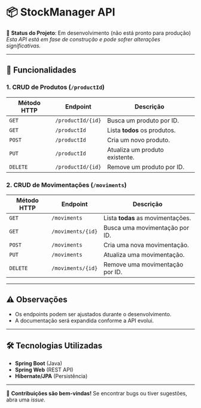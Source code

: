 # 📦 StockManager API  

🚧 **Status do Projeto**: Em desenvolvimento (não está pronto para produção)  
*Esta API está em fase de construção e pode sofrer alterações significativas.*  

---

## 🔄 Funcionalidades  

### **1. CRUD de Produtos** (`/productId`)  
| Método HTTP | Endpoint             | Descrição                          |  
|-------------|----------------------|------------------------------------|  
| `GET`       | `/productId/{id}`      | Busca um produto por ID.           |  
| `GET`       | `/productId`           | Lista **todos** os produtos.       |  
| `POST`      | `/productId`           | Cria um novo produto.              |  
| `PUT`       | `/productId`           | Atualiza um produto existente.     |  
| `DELETE`    | `/productId/{id}`      | Remove um produto por ID.          |  

### **2. CRUD de Movimentações** (`/moviments`)  
| Método HTTP | Endpoint               | Descrição                          |  
|-------------|------------------------|------------------------------------|  
| `GET`       | `/moviments`           | Lista **todas** as movimentações.  |  
| `GET`       | `/moviments/{id}`      | Busca uma movimentação por ID.     |  
| `POST`      | `/moviments`           | Cria uma nova movimentação.        |  
| `PUT`       | `/moviments`           | Atualiza uma movimentação.         |  
| `DELETE`    | `/moviments/{id}`      | Remove uma movimentação por ID.    |  

---

## ⚠️ Observações  
- Os endpoints podem ser ajustados durante o desenvolvimento.  
- A documentação será expandida conforme a API evolui.  

---

## 🛠️ Tecnologias Utilizadas  
- **Spring Boot** (Java)  
- **Spring Web** (REST API)  
- **Hibernate/JPA** (Persistência)  

---

🔹 **Contribuições são bem-vindas!** Se encontrar bugs ou tiver sugestões, abra uma *issue*.